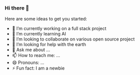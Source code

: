 ### Hi there 👋


Here are some ideas to get you started:

- 🔭 I’m currently working on a full stack project
- 🌱 I’m currently learning AI
- 👯 I’m looking to collaborate on various open source project
- 🤔 I’m looking for help with the earth
- 💬 Ask me about ...
- 📫 How to reach me: ...
- 😄 Pronouns: ...
- ⚡ Fun fact: I am a newbie

